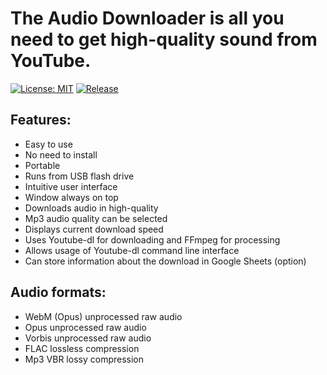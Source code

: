 # The Audio Downloader is all you need to get high-quality sound from YouTube.
[![License: MIT](https://img.shields.io/badge/License-MIT-yellow.svg)](https://opensource.org/licenses/MIT) 
[![Release](https://img.shields.io/github/release/ChrisKolan/audio-downloader.svg)](https://github.com/ChrisKolan/audio-downloader/releases/download/v1.0.0.190512/AudioDownloader.zip)
## Features:
* Easy to use
* No need to install
* Portable
* Runs from USB flash drive
* Intuitive user interface
* Window always on top
* Downloads audio in high-quality
* Mp3 audio quality can be selected
* Displays current download speed
* Uses Youtube-dl for downloading and FFmpeg for processing
* Allows usage of Youtube-dl command line interface
* Can store information about the download in Google Sheets (option)
## Audio formats:
* WebM (Opus) unprocessed raw audio
* Opus unprocessed raw audio
* Vorbis unprocessed raw audio
* FLAC lossless compression
* Mp3 VBR lossy compression
